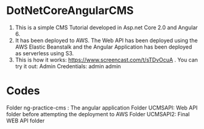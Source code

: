 # DotNetCoreAngularCMS
1. This is a simple CMS Tutorial developed in Asp.net Core 2.0 and Angular 6.
2. It has been deployed to AWS. The Web API has been deployed using the AWS Elastic Beanstalk and the Angular Application has been deployed as serverless using S3. 
3. This is how it works: https://www.screencast.com/t/sTDvOcuA . You can try it out: 
		Admin Credentials: 
		admin
		admin
		
# Codes
Folder  ng-practice-cms : The angular application
Folder UCMSAPI: Web API folder before attempting the deployment to AWS
Folder UCMSAPI2: Final WEB API folder

